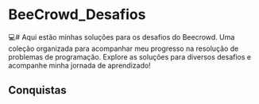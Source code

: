 # BeeCrowd_Desafios
💻# Aqui estão minhas soluções para os desafios do Beecrowd. Uma coleção organizada para acompanhar meu progresso na resolução de problemas de programação. Explore as soluções para diversos desafios e acompanhe minha jornada de aprendizado! 

## Conquistas
